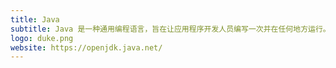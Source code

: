 ```yaml
---
title: Java
subtitle: Java 是一种通用编程语言，旨在让应用程序开发人员编写一次并在任何地方运行。
logo: duke.png
website: https://openjdk.java.net/
---
```


